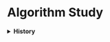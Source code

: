# Algorithm Study

<details>
<summary><b>History</b></summary>
<div markdown="1">

##### 2021.07.06
    Implementation - BOJ_2941   
  
##### 2021.07.23
    Greedy - BOJ_2839   
  
##### 2021.07.25
    Greedy - BOJ_11399   
  
##### 2021.07.28
    Greedy - BOJ_11047   
  
##### 2021.07.31
    Greedy - BOJ_1931   
  
##### 2021.08.13
    Greedy - BOJ_1541   
    Greedy - BOJ_5585
    Greedy - BOJ_2217
    
##### 2021.08.14
    Greedy - BOJ_10162   

##### 2021.08.15
    Greedy - BOJ_1946
    
    
##### 2021.09.19
    Greedy - BOJ_1789
    Greedy - BOJ_1715
    Greedy - BOJ_4796
    Greedy - BOJ_1744
    Greedy - BOJ_1080
    Greedy - BOJ_1202
    Greedy - BOJ_2437
    
##### 2021.09.20
    Greedy - BOJ_1700

    
    </div>
</details>

